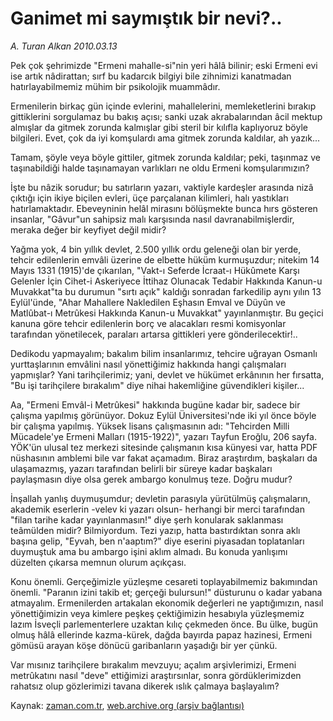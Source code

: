 # Ganimet mi saymıştık bir nevi?..

*A. Turan Alkan 2010.03.13*

<tr><td class="metin" colspan="2" style="padding-top: 20px; padding-left: 5px; ">Pek çok şehrimizde "Ermeni mahalle-si"nin yeri hâlâ bilinir; eski Ermeni evi ise artık nâdirattan; sırf bu kadarcık bilgiyi bile zihnimizi kanatmadan hatırlayabilmemiz mühim bir psikolojik muammâdır.</td></tr><tr><td class="metin" colspan="2" style="padding-top: 20px; padding-left: 5px; "><p>Ermenilerin birkaç gün içinde evlerini, mahallelerini, memleketlerini bırakıp gittiklerini sorgulamaz bu bakış açısı; sanki uzak akrabalarından âcil mektup almışlar da gitmek zorunda kalmışlar gibi steril bir kılıfla kaplıyoruz böyle bilgileri. Evet, çok da iyi komşulardı ama gitmek zorunda kaldılar, ah yazık...
<p> Tamam, şöyle veya böyle gittiler, gitmek zorunda kaldılar; peki, taşınmaz ve taşınabildiği halde taşınamayan varlıkları ne oldu Ermeni komşularımızın?
<p> İşte bu nâzik sorudur; bu satırların yazarı, vaktiyle kardeşler arasında nizâ çıktığı için ikiye biçilen evleri, üçe parçalanan kilimleri, halı yastıkları hatırlamaktadır. Ebeveyninin helâl mirasını bölüşmekte bunca hırs gösteren insanlar, "Gâvur"un sahipsiz malı karşısında nasıl davranabilmişlerdir, meraka değer bir keyfiyet değil midir?
<p> Yağma yok, 4 bin yıllık devlet, 2.500 yıllık ordu geleneği olan bir yerde, tehcir edilenlerin emvâli üzerine de elbette hüküm kurmuşuzdur; nitekim 14 Mayıs 1331 (1915)'de çıkarılan, "Vakt-ı Seferde İcraat-ı Hükûmete Karşı Gelenler İçin Cihet-i Askeriyece İttihaz Olunacak Tedabir Hakkında Kanun-u Muvakkat"ta bu durumun "sırtı açık" kaldığı sonradan farkedilip aynı yılın 13 Eylül'ünde, "Ahar Mahallere Nakledilen Eşhasın Emval ve Düyûn ve Matlûbat-ı Metrûkesi Hakkında Kanun-u Muvakkat" yayınlanmıştır. Bu geçici kanuna göre tehcir edilenlerin borç ve alacakları resmi komisyonlar tarafından yönetilecek, paraları artarsa gittikleri yere gönderilecektir!..
<p> Dedikodu yapmayalım; bakalım bilim insanlarımız, tehcire uğrayan Osmanlı yurttaşlarının emvâlini nasıl yönettiğimiz hakkında hangi çalışmaları yapmışlar? Yani tarihçilerimiz; yani, devlet ve hükümet erkânının her fırsatta, "Bu işi tarihçilere bırakalım" diye nihai hakemliğine güvendikleri kişiler...
<p> Aa, "Ermeni Emvâl-i Metrûkesi" hakkında bugüne kadar bir, sadece bir çalışma yapılmış görünüyor. Dokuz Eylül Üniversitesi'nde iki yıl önce böyle bir çalışma yapılmış. Yüksek lisans çalışmasının adı: "Tehcirden Milli Mücadele'ye Ermeni Malları (1915-1922)", yazarı Tayfun Eroğlu, 206 sayfa. YÖK'ün ulusal tez merkezi sitesinde çalışmanın kısa künyesi var, hatta PDF nüshasının amblemi bile var fakat açamadım. Biraz araştırdım, başkaları da ulaşamazmış, yazarı tarafından belirli bir süreye kadar başkaları paylaşmasın diye olsa gerek ambargo konulmuş teze. Doğru mudur?
<p> İnşallah yanlış duymuşumdur; devletin parasıyla yürütülmüş çalışmaların, akademik eserlerin -velev ki yazarı olsun- herhangi bir merci tarafından "filan tarihe kadar yayınlanmasın!" diye şerh konularak saklanması teâmülden midir? Bilmiyordum. Tezi yazıp, hatta bastırdıktan sonra aklı başına gelip, "Eyvah, ben n'aaptım?" diye eserini piyasadan toplatanları duymuştuk ama bu ambargo işini aklım almadı. Bu konuda yanlışımı düzelten çıkarsa memnun olurum açıkçası.
<p> Konu önemli. Gerçeğimizle yüzleşme cesareti toplayabilmemiz bakımından önemli. "Paranın izini takib et; gerçeği bulursun!" düsturunu o kadar yabana atmayalım. Ermenilerden artakalan ekonomik değerleri ne yaptığımızın, nasıl yönettiğimizin veya kimlere peşkeş çektiğimizin hesabıyla yüzleşmemiz lazım İsveçli parlementerlere uzaktan kılıç çekmeden önce. Bu ülke, bugün olmuş hâlâ ellerinde kazma-kürek, dağda bayırda papaz hazinesi, Ermeni gömüsü arayan köşe dönücü garibanların yaşadığı bir yer çünkü.
<p> Var mısınız tarihçilere bırakalım mevzuyu; açalım arşivlerimizi, Ermeni metrûkatını nasıl "deve" ettiğimizi araştırsınlar, sonra gördüklerimizden rahatsız olup gözlerimizi tavana dikerek ıslık çalmaya başlayalım?<br/></p></p></p></p></p></p></p></p></p></td></tr>

Kaynak: [zaman.com.tr](http://zaman.com.tr/yazar.do?yazino=961073), [web.archive.org (arşiv bağlantısı)](http://web.archive.org/web/20100325020829/http://www.zaman.com.tr:80/yazar.do?yazino=961073)
